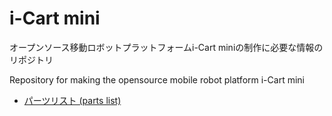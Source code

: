 # i-Cart mini

オープンソース移動ロボットプラットフォームi-Cart miniの制作に必要な情報のリポジトリ

Repository for making the opensource mobile robot platform i-Cart mini


- [パーツリスト (parts list)](parts_list.csv)
